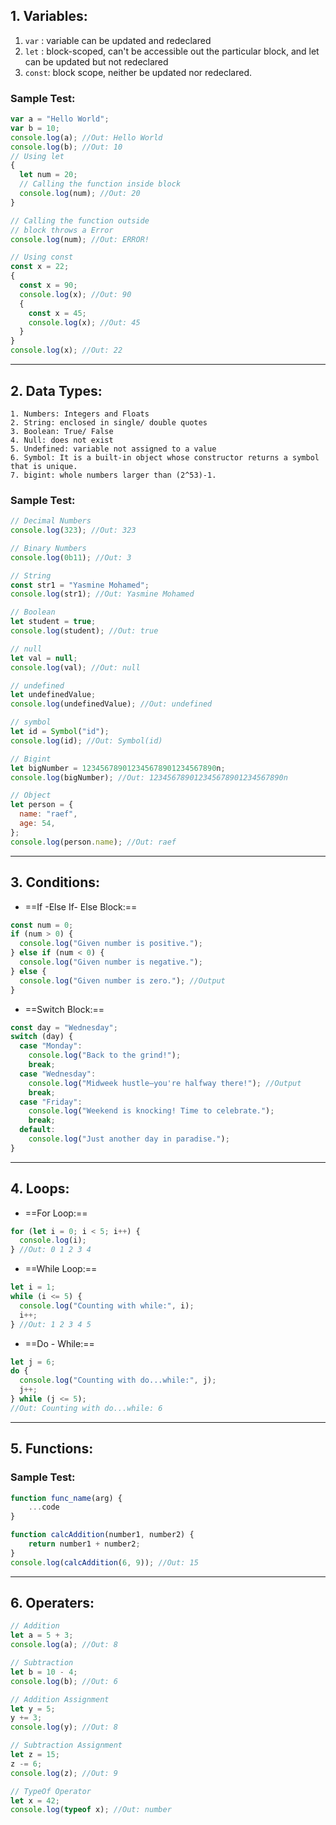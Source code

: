 ## 1. Variables:

1. `var` : variable can be updated and redeclared
2. `let` : block-scoped, can't be accessible out the particular block, and let can be updated but not redeclared
3. `const`: block scope, neither be updated nor redeclared.

### Sample Test:

```js
var a = "Hello World";
var b = 10;
console.log(a); //Out: Hello World
console.log(b); //Out: 10
// Using let
{
  let num = 20;
  // Calling the function inside block
  console.log(num); //Out: 20
}

// Calling the function outside
// block throws a Error
console.log(num); //Out: ERROR!

// Using const
const x = 22;
{
  const x = 90;
  console.log(x); //Out: 90
  {
    const x = 45;
    console.log(x); //Out: 45
  }
}
console.log(x); //Out: 22
```

---

## 2. Data Types:

    1. Numbers: Integers and Floats
    2. String: enclosed in single/ double quotes
    3. Boolean: True/ False
    4. Null: does not exist
    5. Undefined: variable not assigned to a value
    6. Symbol: It is a built-in object whose constructor returns a symbol that is unique.
    7. bigint: whole numbers larger than (2^53)-1.

### Sample Test:

```js
// Decimal Numbers
console.log(323); //Out: 323

// Binary Numbers
console.log(0b11); //Out: 3

// String
const str1 = "Yasmine Mohamed";
console.log(str1); //Out: Yasmine Mohamed

// Boolean
let student = true;
console.log(student); //Out: true

// null
let val = null;
console.log(val); //Out: null

// undefined
let undefinedValue;
console.log(undefinedValue); //Out: undefined

// symbol
let id = Symbol("id");
console.log(id); //Out: Symbol(id)

// Bigint
let bigNumber = 123456789012345678901234567890n;
console.log(bigNumber); //Out: 123456789012345678901234567890n

// Object
let person = {
  name: "raef",
  age: 54,
};
console.log(person.name); //Out: raef
```

---

## 3. Conditions:

- ==If -Else If- Else Block:==

```js
const num = 0;
if (num > 0) {
  console.log("Given number is positive.");
} else if (num < 0) {
  console.log("Given number is negative.");
} else {
  console.log("Given number is zero."); //Output
}
```

- ==Switch Block:==

```js
const day = "Wednesday";
switch (day) {
  case "Monday":
    console.log("Back to the grind!");
    break;
  case "Wednesday":
    console.log("Midweek hustle—you're halfway there!"); //Output
    break;
  case "Friday":
    console.log("Weekend is knocking! Time to celebrate.");
    break;
  default:
    console.log("Just another day in paradise.");
}
```

---

## 4. Loops:

- ==For Loop:==

```js
for (let i = 0; i < 5; i++) {
  console.log(i);
} //Out: 0 1 2 3 4
```

- ==While Loop:==

```js
let i = 1;
while (i <= 5) {
  console.log("Counting with while:", i);
  i++;
} //Out: 1 2 3 4 5
```

- ==Do - While:==

```js
let j = 6;
do {
  console.log("Counting with do...while:", j);
  j++;
} while (j <= 5);
//Out: Counting with do...while: 6
```

---

## 5. Functions:

### Sample Test:

```js
function func_name(arg) {
    ...code
}

function calcAddition(number1, number2) {
    return number1 + number2;
}
console.log(calcAddition(6, 9)); //Out: 15
```

---

## 6. Operaters:

```js
// Addition
let a = 5 + 3;
console.log(a); //Out: 8

// Subtraction
let b = 10 - 4;
console.log(b); //Out: 6

// Addition Assignment
let y = 5;
y += 3;
console.log(y); //Out: 8

// Subtraction Assignment
let z = 15;
z -= 6;
console.log(z); //Out: 9

// TypeOf Operator
let x = 42;
console.log(typeof x); //Out: number
```
